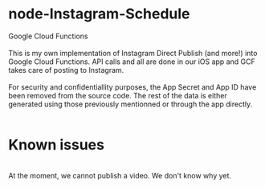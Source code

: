 # node-Instagram-Schedule
Google Cloud Functions
<br/>
<br/>
This is my own implementation of Instagram Direct Publish (and more!) into Google Cloud Functions. API calls and all are done in our iOS app and GCF takes care of posting to Instagram.
<br/>
<br/>
For security and confidentiallity purposes, the App Secret and App ID have been removed from the source code. The rest of the data is either generated using those previously mentionned or through the app directly.
<br/>
<br/>
# Known issues
<br/>
At the moment, we cannot publish a video. We don't know why yet.
